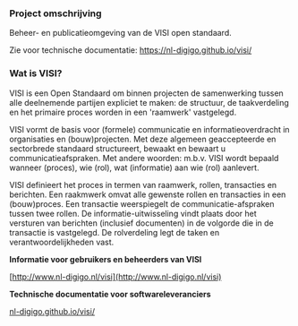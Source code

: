 ### Project omschrijving

Beheer- en publicatieomgeving van de VISI open standaard.

Zie voor technische documentatie: https://nl-digigo.github.io/visi/

### Wat is VISI?

VISI is een Open Standaard om binnen projecten de samenwerking tussen alle deelnemende partijen expliciet te maken: de structuur, de taakverdeling en het primaire proces worden in een 'raamwerk' vastgelegd. 

VISI vormt de basis voor (formele) communicatie en informatieoverdracht in organisaties en (bouw)projecten. Met deze algemeen geaccepteerde en sectorbrede standaard structureert, bewaakt en bewaart u communicatieafspraken. Met andere woorden: m.b.v. VISI wordt bepaald wanneer (proces), wie (rol), wat (informatie) aan wie (rol) aanlevert. 

VISI definieert het proces in termen van raamwerk, rollen, transacties en berichten. Een raakmwerk omvat alle gewenste rollen en transacties in een (bouw)proces. Een transactie weerspiegelt de communicatie-afspraken tussen twee rollen. De informatie-uitwisseling vindt plaats door het versturen van berichten (inclusief documenten) in de volgorde die in de transactie is vastgelegd. De rolverdeling legt de taken en verantwoordelijkheden vast.

**Informatie voor gebruikers en beheerders van VISI**

[http://www.nl-digigo.nl/visi](http://www.nl-digigo.nl/visi)

**Technische documentatie voor softwareleveranciers**

[nl-digigo.github.io/visi/](nl-digigo.github.io/visi/)
